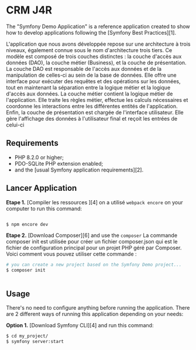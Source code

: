 CRM J4R 
========================

The "Symfony Demo Application" is a reference application created to show how
to develop applications following the [Symfony Best Practices][1].


L'application que nous avons développée repose sur une architecture à trois niveaux, également connue sous le nom d'architecture trois tiers. Ce modèle est composé de trois couches distinctes : la couche d'accès aux données (DAO), la couche métier (Business), et la couche de présentation. La couche DAO est responsable de l'accès aux données et de la manipulation de celles-ci au sein de la base de données. Elle offre une interface pour exécuter des requêtes et des opérations sur les données, tout en maintenant la séparation entre la logique métier et la logique d'accès aux données. La couche métier contient la logique métier de l'application. Elle traite les règles métier, effectue les calculs nécessaires et coordonne les interactions entre les différentes entités de l'application. Enfin, la couche de présentation est chargée de l'interface utilisateur. Elle gère l'affichage des données à l'utilisateur final et reçoit les entrées de celui-ci

Requirements
------------

  * PHP 8.2.0 or higher;
  * PDO-SQLite PHP extension enabled;
  * and the [usual Symfony application requirements][2].

Lancer Application
------------

**Etape 1.** [Compiler les ressources ][4] on a utilisé `webpack encore`
on your computer to run this command:

```bash

$ npm encore dev

```

**Etape 2.** [Download Composer][6] and use the `composer` 
La commande composer init est utilisée pour créer un fichier composer.json qui est le fichier de configuration principal pour un projet PHP géré par Composer. Voici comment vous pouvez utiliser cette commande :

```bash
# you can create a new project based on the Symfony Demo project...
$ composer init



```


Usage
-----

There's no need to configure anything before running the application. There are
2 different ways of running this application depending on your needs:

**Option 1.** [Download Symfony CLI][4] and run this command:

```bash
$ cd my_project/
$ symfony server:start  
```


